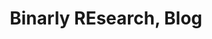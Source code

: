 ---
title: Binarly REsearch, Blog
description: The Binarly REsearch team leads the industry in firmware vulnerability disclosure and advisories. Binarly is the world's most advanced automated firmware supply chain security platform. Using cutting-edge machine-learning techniques, Binarly identifies both known and unknown vulnerabilities, misconfigurations, and malicious code in firmware and hardware components.
url: https://binarly.io/posts/index.html
image:
    # url: '/assets/images/cafe.png'
    # alt: 'Cafe'
tags: ['advisory', 'blog', 'reverse-engineering']
pubDate: 2023-12-09
draft: false
---